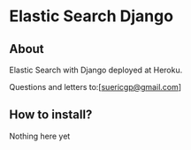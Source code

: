 Elastic Search Django
====================

About
-----
Elastic Search with Django deployed at Heroku.

Questions and letters to:[suericgp@gmail.com]



How to install?
--------------

Nothing here yet

